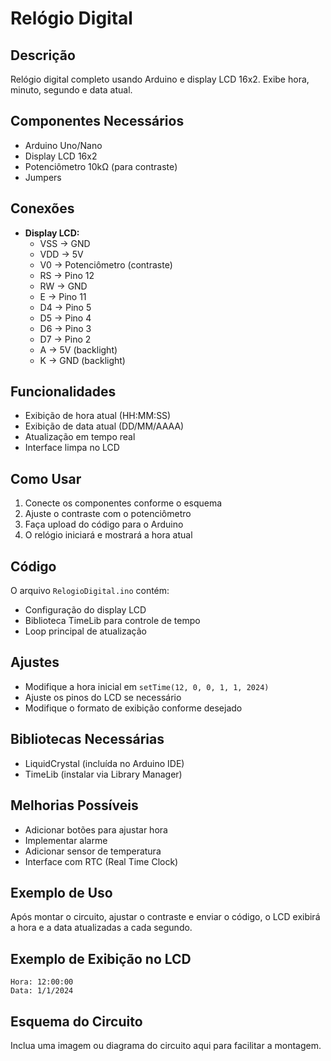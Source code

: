 # Relógio Digital

## Descrição
Relógio digital completo usando Arduino e display LCD 16x2. Exibe hora, minuto, segundo e data atual.

## Componentes Necessários
- Arduino Uno/Nano
- Display LCD 16x2
- Potenciômetro 10kΩ (para contraste)
- Jumpers

## Conexões
- **Display LCD:**
  - VSS → GND
  - VDD → 5V
  - V0 → Potenciômetro (contraste)
  - RS → Pino 12
  - RW → GND
  - E → Pino 11
  - D4 → Pino 5
  - D5 → Pino 4
  - D6 → Pino 3
  - D7 → Pino 2
  - A → 5V (backlight)
  - K → GND (backlight)

## Funcionalidades
- Exibição de hora atual (HH:MM:SS)
- Exibição de data atual (DD/MM/AAAA)
- Atualização em tempo real
- Interface limpa no LCD

## Como Usar
1. Conecte os componentes conforme o esquema
2. Ajuste o contraste com o potenciômetro
3. Faça upload do código para o Arduino
4. O relógio iniciará e mostrará a hora atual

## Código
O arquivo `RelogioDigital.ino` contém:
- Configuração do display LCD
- Biblioteca TimeLib para controle de tempo
- Loop principal de atualização

## Ajustes
- Modifique a hora inicial em `setTime(12, 0, 0, 1, 1, 2024)`
- Ajuste os pinos do LCD se necessário
- Modifique o formato de exibição conforme desejado

## Bibliotecas Necessárias
- LiquidCrystal (incluída no Arduino IDE)
- TimeLib (instalar via Library Manager)

## Melhorias Possíveis
- Adicionar botões para ajustar hora
- Implementar alarme
- Adicionar sensor de temperatura
- Interface com RTC (Real Time Clock) 

## Exemplo de Uso
Após montar o circuito, ajustar o contraste e enviar o código, o LCD exibirá a hora e a data atualizadas a cada segundo.

## Exemplo de Exibição no LCD
```
Hora: 12:00:00
Data: 1/1/2024
```

## Esquema do Circuito
Inclua uma imagem ou diagrama do circuito aqui para facilitar a montagem. 